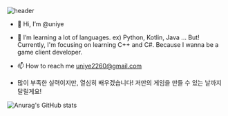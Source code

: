 ![header](https://capsule-render.vercel.app/api?type=Waving&color=random&height=300&section=header&text=uni%20ye&fontSize=90)


- 👋 Hi, I’m @uniye
- 🌱 I’m learning a lot of languages. ex) Python, Kotlin, Java ...
      But! Currently, I'm focusing on learning C++ and C#. 
      Because I wanna be a game client developer.
- 📫 How to reach me uniye2260@gmail.com

- 많이 부족한 실력이지만, 열심히 배우겠습니다!
  저만의 게임을 만들 수 있는 날까지 달릴게요!

![Anurag's GitHub stats](https://github-readme-stats.vercel.app/api?username=uniye&show_icons=true&theme=great-gatsby)
